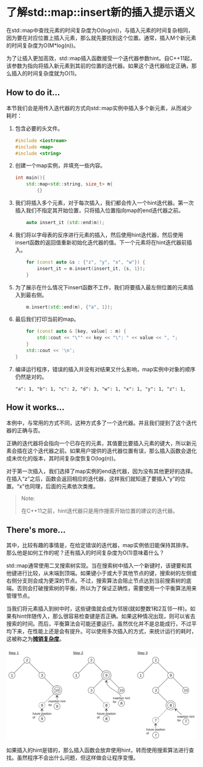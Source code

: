 # 了解std::map::insert新的插入提示语义

在std::map中查找元素的时间复杂度为O\(log\(n\)\)，与插入元素的时间复杂相同，因为要在对应位置上插入元素，那么就先要找到这个位置。通常，插入M个新元素的时间复杂度为O\(M\*log\(n\)\)。

为了让插入更加高效，std::map插入函数接受一个迭代器参数hint。自C++11起，该参数为指向将插入新元素到其前的位置的迭代器。如果这个迭代器给定正确，那么插入的时间复杂度就为O\(1\)。

## How to do it...

本节我们会是用传入迭代器的方式向std::map实例中插入多个新元素，从而减少耗时：

1. 包含必要的头文件。

   ```c++
   #include <iostream>
   #include <map>
   #include <string>
   ```

2. 创建一个map实例，并填充一些内容。

   ```c++
   int main(){
       std::map<std::string, size_t> m{
           {}
   ```

3. 我们将插入多个元素，对于每次插入，我们都会传入一个hint迭代器。第一次插入我们不指定其开始位置，只将插入位置指向map的end迭代器之前。

   ```c++
       auto insert_it (std::end(m));
   ```

4. 我们将以字母表的反序进行元素的插入，然后使用hint迭代器，然后使用insert函数的返回值重新初始化迭代器的值。下一个元素将在hint迭代器前插入。

   ```c++
       for (const auto &s : {"z", "y", "x", "w"}) {
           insert_it = m.insert(insert_it, {s, 1});
       }
   ```

5. 为了展示在什么情况下insert函数不工作，我们将要插入最左侧位置的元素插入到最右侧。

   ```c++
       m.insert(std::end(m), {"a", 1});
   ```

6. 最后我们打印当前的map。

   ```c++
       for (const auto & [key, value] : m) {
           std::cout << "\"" << key << "\": " << value << ", ";
       }
       std::cout << '\n';
   }
   ```

7. 编译运行程序，错误的插入并没有对结果又什么影响，map实例中对象的顺序仍然是对的。

   ```
   "a": 1, "b": 1, "c": 2, "d": 3, "w": 1, "x": 1, "y": 1, "z": 1,
   ```

## How it works...

本例中，与常用的方式不同，这种方式多了一个迭代器。并且我们提到了这个迭代器的正确与否。

正确的迭代器将会指向一个已存在的元素，其值要比要插入元素的键大，所以新元素会插在这个迭代器之前。如果用户提供的迭代器位置有误，那么插入函数会退化成未优化的版本，其时间复杂度恢复O\(log\(n\)\)。

对于第一次插入，我们选择了map实例的end迭代器，因为没有其他更好的选择。在插入“z”之后，函数会返回相应的迭代器，这样我们就知道了要插入“y”的位置。“x”也同理，后面的元素依次类推。

> Note:
>
> 在C++11之前，hint迭代器只是用作搜索开始位置的建议的迭代器。

## There's more...

其中，比较有趣的事情是，在给定错误的迭代器，map实例依旧能保持其排序。那么他是如何工作的呢？还有插入的时间复杂度为O\(1\)意味着什么？

std::map通常使用二叉搜索树实现。当在搜索树中插入一个新键时，该键要和其他键进行比较，从末端到顶端。如果键小于或大于其他节点的键，搜索树的左侧或右侧分支则会成为更深的节点。不过，搜索算法会阻止节点达到当前搜索树的底端。否则会打破搜索树的平衡，所以为了保证正确性，需要使用一个平衡算法用来管理节点。

当我们将元素插入到树中时，这些键值就会成为邻居\(就如整数1和2互邻一样\)。如果有hint伴随传入，那么很容易检查键是否正确。如果这种情况出现，则可以省去搜索的时间。而后，平衡算法会可能还要运行。虽然优化并不是总能成行，不过平均下来，在性能上还是会有提升。可以使用多次插入的方式，来统计运行的耗时，这被称之为[**摊销复杂度**](http://programming.guide/amortized-time-complexity-analysis.html)。

![](../../images/chapter2/2-6-1.png)

如果插入的hint是错的，那么插入函数会放弃使用hint，转而使用搜索算法进行查找。虽然程序不会出什么问题，但这样做会让程序变慢。

